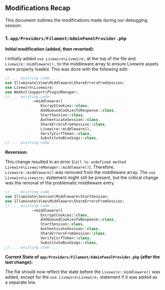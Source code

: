 ## Modifications Recap

This document outlines the modifications made during our debugging session.

### 1. `app/Providers/Filament/AdminPanelProvider.php`

**Initial modification (added, then reverted):**

I initially added `use Livewire\Livewire;` at the top of the file and `Livewire::middleware(),` to the middleware array to ensure Livewire assets were properly loaded. This was done with the following edit:

```php
// ... existing code ...
use Illuminate\View\Middleware\ShareErrorsFromSession;
use Livewire\Livewire;
use Webkul\Support\PluginManager;
// ... existing code ...
            ->middleware([
                EncryptCookies::class,
                AddQueuedCookiesToResponse::class,
                StartSession::class,
                AuthenticateSession::class,
                ShareErrorsFromSession::class,
                Livewire::middleware(),
                VerifyCsrfToken::class,
                SubstituteBindings::class,
// ... existing code ...
```

**Reversion:**

This change resulted in an error (`Call to undefined method Livewire\LivewireManager::middleware()`). Therefore, `Livewire::middleware()` was removed from the middleware array. The `use Livewire\Livewire;` statement might still be present, but the critical change was the removal of the problematic middleware entry.

```php
// ... existing code ...
use Illuminate\Session\Middleware\StartSession;
use Illuminate\View\Middleware\ShareErrorsFromSession;
// ... existing code ...
            ->middleware([
                EncryptCookies::class,
                AddQueuedCookiesToResponse::class,
                StartSession::class,
                AuthenticateSession::class,
                ShareErrorsFromSession::class,
                VerifyCsrfToken::class,
                SubstituteBindings::class,
// ... existing code ...
```

**Current State of `app/Providers/Filament/AdminPanelProvider.php` (after the last change):**

The file should now reflect the state before the `Livewire::middleware()` was added, except for the `use Livewire\Livewire;` statement if it was added as a separate line. 